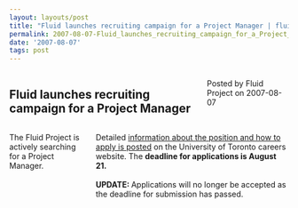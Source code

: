 ```yaml
---
layout: layouts/post
title: "Fluid launches recruiting campaign for a Project Manager | fluid"
permalink: 2007-08-07-Fluid_launches_recruiting_campaign_for_a_Project_Manager.html
date: '2007-08-07'
tags: post
---
```

<section class="row">
   <div class="medium-6 columns">
      <h2 class="fluid-web-emphasized-text">Fluid launches recruiting campaign for a Project Manager</h2>
      <p class="fluid-web-news-post-meta">
         Posted by Fluid Project on 2007-08-07
      </p>
   </div>
   <div class="medium-6 columns">
      <p>The Fluid Project is actively searching for a Project Manager.</p>
      <p>Detailed <a href="https://utoronto.taleo.net/servlets/CareerSection?art_ip_action=FlowDispatcher&amp;flowTypeNo=13&amp;pageSeq=2&amp;reqNo=33281&amp;art_servlet_language=en&amp;csNo=10000&amp;JServSessionIdutoronto=294aar37mc2hdi1p1.RJS2696_2698#topOfCsPage">information about the position and how to apply is posted</a> on the University of Toronto careers website. The <strong>deadline for applications is August 21.<br />
         <br />
         UPDATE: </strong>Applications will no longer be accepted as the deadline for submission has passed.
      </p>
   </div>
</section>
